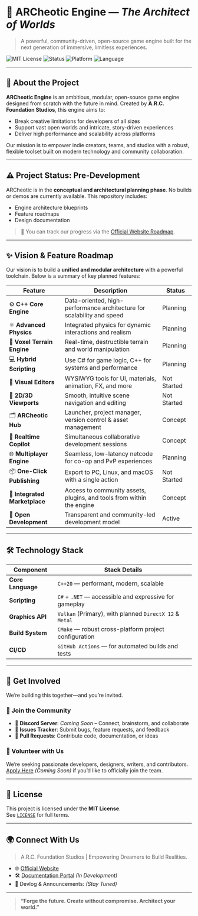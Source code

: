 # 🌌 ARCheotic Engine — *The Architect of Worlds*

> A powerful, community-driven, open-source game engine built for the next generation of immersive, limitless experiences.

![MIT License](https://img.shields.io/badge/license-MIT-blue.svg)
![Status](https://img.shields.io/badge/status-pre--development-lightgrey.svg)
![Platform](https://img.shields.io/badge/platform-cross--platform-green.svg)
![Language](https://img.shields.io/badge/language-C++20%20%7C%20C%23-blueviolet.svg)

---

## 🚀 About the Project

**ARCheotic Engine** is an ambitious, modular, open-source game engine designed from scratch with the future in mind. Created by **A.R.C. Foundation Studios**, this engine aims to:

- Break creative limitations for developers of all sizes  
- Support vast open worlds and intricate, story-driven experiences  
- Deliver high performance and scalability across platforms  

Our mission is to empower indie creators, teams, and studios with a robust, flexible toolset built on modern technology and community collaboration.

---

## ⚠️ Project Status: Pre-Development

ARCheotic is in the **conceptual and architectural planning phase**. No builds or demos are currently available. This repository includes:

- Engine architecture blueprints
- Feature roadmaps
- Design documentation

> 📌 You can track our progress via the [Official Website Roadmap](https://archaoticengine.com/#roadmap).

---

## ✨ Vision & Feature Roadmap

Our vision is to build a **unified and modular architecture** with a powerful toolchain. Below is a summary of key planned features:

| Feature                     | Description                                                                              | Status      |
|----------------------------|------------------------------------------------------------------------------------------|-------------|
| ⚙️ **C++ Core Engine**       | Data-oriented, high-performance architecture for scalability and speed                   | Planning     |
| ⚛️ **Advanced Physics**      | Integrated physics for dynamic interactions and realism                                 | Planning     |
| 🧊 **Voxel Terrain Engine**  | Real-time, destructible terrain and world manipulation                                 | Planning     |
| 💻 **Hybrid Scripting**      | Use C# for game logic, C++ for systems and performance                                 | Planning     |
| 🎨 **Visual Editors**        | WYSIWYG tools for UI, materials, animation, FX, and more                               | Not Started  |
| 🎥 **2D/3D Viewports**       | Smooth, intuitive scene navigation and editing                                          | Not Started  |
| 🗂️ **ARCheotic Hub**         | Launcher, project manager, version control & asset management                          | Concept      |
| 🤝 **Realtime Copilot**      | Simultaneous collaborative development sessions                                        | Concept      |
| 🌐 **Multiplayer Engine**    | Seamless, low-latency netcode for co-op and PvP experiences                            | Planning     |
| 📦 **One-Click Publishing**  | Export to PC, Linux, and macOS with a single action                                    | Not Started  |
| 🛒 **Integrated Marketplace**| Access to community assets, plugins, and tools from within the engine                  | Concept      |
| 🌿 **Open Development**      | Transparent and community-led development model                                        | Active       |

---

## 🛠️ Technology Stack

| Component         | Stack Details                                             |
|------------------|-----------------------------------------------------------|
| **Core Language** | `C++20` — performant, modern, scalable                   |
| **Scripting**     | `C#` + `.NET` — accessible and expressive for gameplay   |
| **Graphics API**  | `Vulkan` (Primary), with planned `DirectX 12` & `Metal`  |
| **Build System**  | `CMake` — robust cross-platform project configuration    |
| **CI/CD**         | `GitHub Actions` — for automated builds and tests        |

---

## 💖 Get Involved

We’re building this together—and you’re invited.

### 👥 Join the Community
- 💬 **Discord Server**: *Coming Soon* – Connect, brainstorm, and collaborate
- 🐛 **Issues Tracker**: Submit bugs, feature requests, and feedback
- 🔧 **Pull Requests**: Contribute code, documentation, or ideas

### 🙋 Volunteer with Us
We’re seeking passionate developers, designers, writers, and contributors.  
[Apply Here](#) *(Coming Soon)* if you’d like to officially join the team.

---

## 📄 License

This project is licensed under the **MIT License**.  
See [`LICENSE`](./LICENSE) for full terms.

---

## 🌍 Connect With Us

> A.R.C. Foundation Studios | Empowering Dreamers to Build Realities.

- 🌐 [Official Website](https://archaoticengine.com)
- 🛠️ [Documentation Portal](https://archaoticengine.com/docs) *(In Development)*
- 📢 Devlog & Announcements: *(Stay Tuned)*

---

> **“Forge the future. Create without compromise. Architect your world.”**
